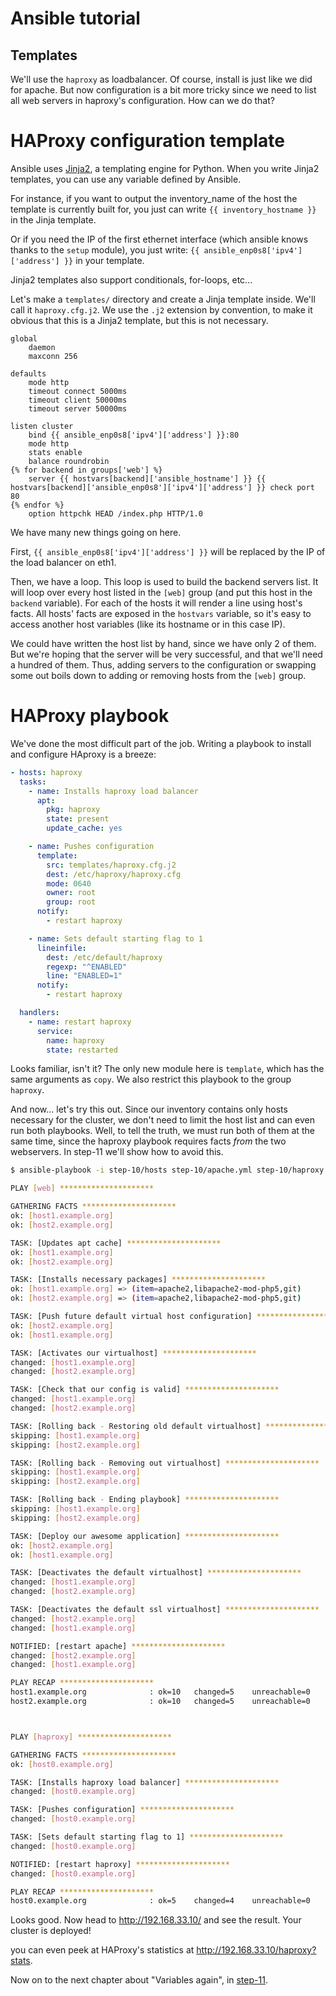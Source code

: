 Ansible tutorial
================

Templates
---------

We'll use the `haproxy` as loadbalancer. Of course, install is just like we
did for apache. But now configuration is a bit more tricky since we need to list 
all web servers in haproxy's configuration. How can we do that?

# HAProxy configuration template

Ansible uses [Jinja2](http://jinja.pocoo.org/docs/), a templating engine for Python. 
When you write Jinja2 templates, you can use any variable defined by Ansible.

For instance, if you want to output the inventory_name of the host the template is 
currently built for, you just can write `{{ inventory_hostname }}` in the Jinja template.

Or if you need the IP of the first ethernet interface (which ansible knows thanks 
to the `setup` module), you just write: `{{ ansible_enp0s8['ipv4']['address'] }}`
in your template.

Jinja2 templates also support conditionals, for-loops, etc...

Let's make a `templates/` directory and create a Jinja template inside. We'll
call  it `haproxy.cfg.j2`. We use the `.j2` extension by convention, to make
it obvious that this  is a Jinja2 template, but this is not necessary.

```jinja
global
    daemon
    maxconn 256

defaults
    mode http
    timeout connect 5000ms
    timeout client 50000ms
    timeout server 50000ms

listen cluster
    bind {{ ansible_enp0s8['ipv4']['address'] }}:80
    mode http
    stats enable
    balance roundrobin
{% for backend in groups['web'] %}
    server {{ hostvars[backend]['ansible_hostname'] }} {{ hostvars[backend]['ansible_enp0s8']['ipv4']['address'] }} check port 80
{% endfor %}
    option httpchk HEAD /index.php HTTP/1.0
```

We have many new things going on here. 

First, `{{ ansible_enp0s8['ipv4']['address'] }}` will be replaced by the 
IP of the load balancer on eth1. 

Then, we have a loop. This loop is used to build the backend servers list.
It will loop over every host listed in the `[web]` group (and put this host in the 
`backend` variable). For each of the hosts it will render a line using host's facts. 
All hosts' facts are exposed in the `hostvars` variable, so it's easy to access another 
host variables (like its hostname or in this case IP).

We could have written the host list by hand, since we have only 2 of them. But
we're hoping that the server will be very successful, and that we'll need a
hundred of them. Thus, adding servers to the configuration or swapping some
out boils down to adding or removing hosts from the `[web]` group. 

# HAProxy playbook

We've done the most difficult part of the job. Writing a playbook to install and 
configure HAproxy is a breeze:

```yaml
- hosts: haproxy
  tasks:
    - name: Installs haproxy load balancer
      apt:
        pkg: haproxy
        state: present
        update_cache: yes

    - name: Pushes configuration
      template:
        src: templates/haproxy.cfg.j2
        dest: /etc/haproxy/haproxy.cfg
        mode: 0640
        owner: root
        group: root
      notify:
        - restart haproxy

    - name: Sets default starting flag to 1
      lineinfile:
        dest: /etc/default/haproxy
        regexp: "^ENABLED"
        line: "ENABLED=1"
      notify:
        - restart haproxy

  handlers:
    - name: restart haproxy
      service:
        name: haproxy
        state: restarted
```

Looks familiar, isn't it? The only new module here is `template`, which has the same arguments 
as `copy`. We also restrict this playbook to the group `haproxy`.

And now... let's try this out. Since our inventory contains only hosts
necessary for the cluster, we don't need to limit the host list and can even
run both playbooks. Well, to tell the truth, we must run both of them at the same time, since the 
haproxy playbook requires facts _from_ the two webservers.
In step-11 we'll show how to avoid this.

```bash
$ ansible-playbook -i step-10/hosts step-10/apache.yml step-10/haproxy.yml

PLAY [web] ********************* 

GATHERING FACTS ********************* 
ok: [host1.example.org]
ok: [host2.example.org]

TASK: [Updates apt cache] ********************* 
ok: [host1.example.org]
ok: [host2.example.org]

TASK: [Installs necessary packages] ********************* 
ok: [host1.example.org] => (item=apache2,libapache2-mod-php5,git)
ok: [host2.example.org] => (item=apache2,libapache2-mod-php5,git)

TASK: [Push future default virtual host configuration] ********************* 
ok: [host2.example.org]
ok: [host1.example.org]

TASK: [Activates our virtualhost] ********************* 
changed: [host1.example.org]
changed: [host2.example.org]

TASK: [Check that our config is valid] ********************* 
changed: [host1.example.org]
changed: [host2.example.org]

TASK: [Rolling back - Restoring old default virtualhost] ********************* 
skipping: [host1.example.org]
skipping: [host2.example.org]

TASK: [Rolling back - Removing out virtualhost] ********************* 
skipping: [host1.example.org]
skipping: [host2.example.org]

TASK: [Rolling back - Ending playbook] ********************* 
skipping: [host1.example.org]
skipping: [host2.example.org]

TASK: [Deploy our awesome application] ********************* 
ok: [host2.example.org]
ok: [host1.example.org]

TASK: [Deactivates the default virtualhost] ********************* 
changed: [host1.example.org]
changed: [host2.example.org]

TASK: [Deactivates the default ssl virtualhost] ********************* 
changed: [host2.example.org]
changed: [host1.example.org]

NOTIFIED: [restart apache] ********************* 
changed: [host2.example.org]
changed: [host1.example.org]

PLAY RECAP ********************* 
host1.example.org              : ok=10   changed=5    unreachable=0    failed=0    
host2.example.org              : ok=10   changed=5    unreachable=0    failed=0    



PLAY [haproxy] ********************* 

GATHERING FACTS ********************* 
ok: [host0.example.org]

TASK: [Installs haproxy load balancer] ********************* 
changed: [host0.example.org]

TASK: [Pushes configuration] ********************* 
changed: [host0.example.org]

TASK: [Sets default starting flag to 1] ********************* 
changed: [host0.example.org]

NOTIFIED: [restart haproxy] ********************* 
changed: [host0.example.org]

PLAY RECAP ********************* 
host0.example.org              : ok=5    changed=4    unreachable=0    failed=0    
```

Looks good. Now head to http://192.168.33.10/ and
see the result. Your cluster is deployed!

you can even peek at HAProxy's statistics at
http://192.168.33.10/haproxy?stats.

Now on to the next chapter about "Variables again", in [step-11](https://github.com/leucos/ansible-tuto/tree/master/step-11).
